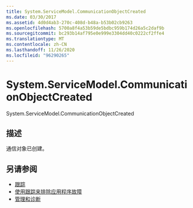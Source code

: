 ```yaml
---
title: System.ServiceModel.CommunicationObjectCreated
ms.date: 03/30/2017
ms.assetid: 4d0d4ab3-270c-408d-b48a-b53b02cb9263
ms.openlocfilehash: 5700a8f4a53b59de5bdbc959b174d26a5c2daf9b
ms.sourcegitcommit: bc293b14af795e0e999e3304dd40c0222cf2ffe4
ms.translationtype: MT
ms.contentlocale: zh-CN
ms.lasthandoff: 11/26/2020
ms.locfileid: "96290265"
---
```

# <a name="systemservicemodelcommunicationobjectcreated"></a>System.ServiceModel.CommunicationObjectCreated

System.ServiceModel.CommunicationObjectCreated  
  
## <a name="description"></a>描述  

 通信对象已创建。  
  
## <a name="see-also"></a>另请参阅

- [跟踪](index.md)
- [使用跟踪来排除应用程序故障](using-tracing-to-troubleshoot-your-application.md)
- [管理和诊断](../index.md)
